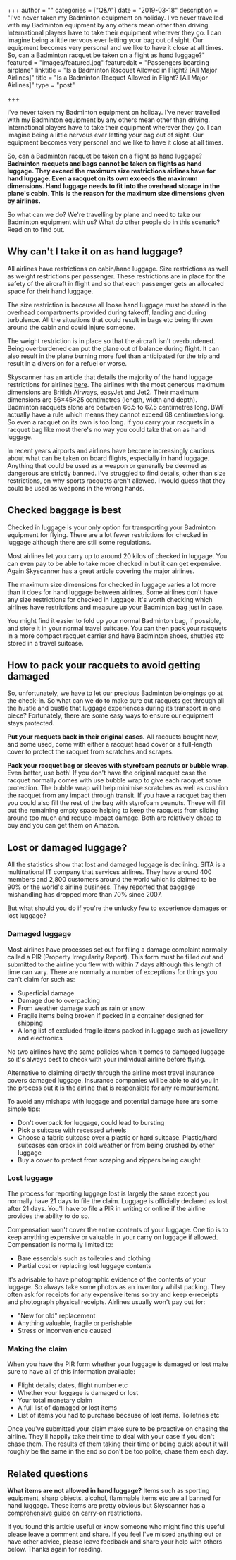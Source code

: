 +++
author = ""
categories = ["Q&A"]
date = "2019-03-18"
description = "I've never taken my Badminton equipment on holiday. I've never travelled with my Badminton equipment by any others mean other than driving. International players have to take their equipment wherever they go. I can imagine being a little nervous ever letting your bag out of sight. Our equipment becomes very personal and we like to have it close at all times. So, can a Badminton racquet be taken on a flight as hand luggage?"
featured = "images/featured.jpg"
featuredalt = "Passengers boarding airplane"
linktitle = "Is a Badminton Racquet Allowed in Flight? [All Major Airlines]"
title = "Is a Badminton Racquet Allowed in Flight? [All Major Airlines]"
type = "post"

+++

I've never taken my Badminton equipment on holiday. I've never travelled with my Badminton equipment by any others mean other than driving. International players have to take their equipment wherever they go. I can imagine being a little nervous ever letting your bag out of sight. Our equipment becomes very personal and we like to have it close at all times.

So, can a Badminton racquet be taken on a flight as hand luggage? **Badminton racquets and bags cannot be taken on flights as hand luggage. They exceed the maximum size restrictions airlines have for hand luggage. Even a racquet on its own exceeds the maximum dimensions. Hand luggage needs to fit into the overhead storage in the plane's cabin. This is the reason for the maximum size dimensions given by airlines.**

So what can we do? We're travelling by plane and need to take our Badminton equipment with us? What do other people do in this scenario? Read on to find out.

## Why can't I take it on as hand luggage?

All airlines have restrictions on cabin/hand luggage. Size restrictions as well as weight restrictions per passenger. These restrictions are in place for the safety of the aircraft in flight and so that each passenger gets an allocated space for their hand luggage.

The size restriction is because all loose hand luggage must be stored in the overhead compartments provided during takeoff, landing and during turbulence. All the situations that could result in bags etc being thrown around the cabin and could injure someone.

The weight restriction is in place so that the aircraft isn't overburdened. Being overburdened can put the plane out of balance during flight. It can also result in the plane burning more fuel than anticipated for the trip and result in a diversion for a refuel or worse.

Skyscanner has an article that details the majority of the hand luggage restrictions for airlines [here](https://www.skyscanner.net/news/cabin-luggage-guide-hand-baggage-sizes-and-weight-restrictions). The airlines with the most generous maximum dimensions are British Airways, easyJet and Jet2. Their maximum dimensions are 56×45×25 centimetres (length, width and depth). Badminton racquets alone are between 66.5 to 67.5 centimetres long. BWF actually have a rule which means they cannot exceed 68 centimetres long. So even a racquet on its own is too long. If you carry your racquets in a racquet bag like most there's no way you could take that on as hand luggage.

In recent years airports and airlines have become increasingly cautious about what can be taken on board flights, especially in hand luggage. Anything that could be used as a weapon or generally be deemed as dangerous are strictly banned. I've struggled to find details, other than size restrictions, on why sports racquets aren't allowed. I would guess that they could be used as weapons in the wrong hands.

## Checked baggage is best

Checked in luggage is your only option for transporting your Badminton equipment for flying. There are a lot fewer restrictions for checked in luggage although there are still some regulations.

Most airlines let you carry up to around 20 kilos of checked in luggage. You can even pay to be able to take more checked in but it can get expensive. Again Skyscanner has a great article covering the major airlines.

The maximum size dimensions for checked in luggage varies a lot more than it does for hand luggage between airlines. Some airlines don't have any size restrictions for checked in luggage. It's worth checking which airlines have restrictions and measure up your Badminton bag just in case.

You might find it easier to fold up your normal Badminton bag, if possible, and store it in your normal travel suitcase. You can then pack your racquets in a more compact racquet carrier and have Badminton shoes, shuttles etc stored in a travel suitcase.

## How to pack your racquets to avoid getting damaged

So, unfortunately, we have to let our precious Badminton belongings go at the check-in. So what can we do to make sure out racquets get through all the hustle and bustle that luggage experiences during its transport in one piece? Fortunately, there are some easy ways to ensure our equipment stays protected.

**Put your racquets back in their original cases.** All racquets bought new, and some used, come with either a racquet head cover or a full-length cover to protect the racquet from scratches and scrapes.

**Pack your racquet bag or sleeves with styrofoam peanuts or bubble wrap.** Even better, use both! If you don't have the original racquet case the racquet normally comes with use bubble wrap to give each racquet some protection. The bubble wrap will help minimise scratches as well as cushion the racquet from any impact through transit. If you have a racquet bag then you could also fill the rest of the bag with styrofoam peanuts. These will fill out the remaining empty space helping to keep the racquets from sliding around too much and reduce impact damage. Both are relatively cheap to buy and you can get them on Amazon.

## Lost or damaged luggage?

All the statistics show that lost and damaged luggage is declining. SITA is a multinational IT company that services airlines. They have around 400 members and 2,800 customers around the world which is claimed to be 90% or the world's airline business. [They reported](https://www.sita.aero/resources/type/surveys-reports/baggage-report-2018) that baggage mishandling has dropped more than 70% since 2007.

But what should you do if you're the unlucky few to experience damages or lost luggage?

### Damaged luggage

Most airlines have processes set out for filing a damage complaint normally called a PIR (Property Irregularity Report). This form must be filled out and submitted to the airline you flew with within 7 days although this length of time can vary. There are normally a number of exceptions for things you can't claim for such as:

*   Superficial damage
*   Damage due to overpacking
*   From weather damage such as rain or snow
*   Fragile items being broken if packed in a container designed for shipping
*   A long list of excluded fragile items packed in luggage such as jewellery and electronics

No two airlines have the same policies when it comes to damaged luggage so it's always best to check with your individual airline before flying.

Alternative to claiming directly through the airline most travel insurance covers damaged luggage. Insurance companies will be able to aid you in the process but it is the airline that is responsible for any reimbursement.

To avoid any mishaps with luggage and potential damage here are some simple tips:

*   Don't overpack for luggage, could lead to bursting
*   Pick a suitcase with recessed wheels
*   Choose a fabric suitcase over a plastic or hard suitcase. Plastic/hard suitcases can crack in cold weather or from being crushed by other luggage
*   Buy a cover to protect from scraping and zippers being caught

### Lost luggage

The process for reporting luggage lost is largely the same except you normally have 21 days to file the claim. Luggage is officially declared as lost after 21 days. You'll have to file a PIR in writing or online if the airline provides the ability to do so.

Compensation won't cover the entire contents of your luggage. One tip is to keep anything expensive or valuable in your carry on luggage if allowed. Compensation is normally limited to:

*   Bare essentials such as toiletries and clothing
*   Partial cost or replacing lost luggage contents

It's advisable to have photographic evidence of the contents of your luggage. So always take some photos as an inventory whilst packing. They often ask for receipts for any expensive items so try and keep e-receipts and photograph physical receipts. Airlines usually won't pay out for:

*   "New for old" replacement
*   Anything valuable, fragile or perishable
*   Stress or inconvenience caused

### Making the claim

When you have the PIR form whether your luggage is damaged or lost make sure to have all of this information available:

*   Flight details; dates, flight number etc
*   Whether your luggage is damaged or lost
*   Your total monetary claim
*   A full list of damaged or lost items
*   List of items you had to purchase because of lost items. Toiletries etc

Once you've submitted your claim make sure to be proactive on chasing the airline. They'll happily take their time to deal with your case if you don't chase them. The results of them taking their time or being quick about it will roughly be the same in the end so don't be too polite, chase them each day.

## Related questions

**What items are not allowed in hand luggage?** Items such as sporting equipment, sharp objects, alcohol, flammable items etc are all banned for hand luggage. These items are pretty obvious but Skyscanner has a [comprehensive guide](https://www.skyscanner.net/news/flights/airline-carry-on-restrictions-and-prohibited-items-on-board) on carry-on restrictions.

If you found this article useful or know someone who might find this useful please leave a comment and share. If you feel I've missed anything out or have other advice, please leave feedback and share your help with others below. Thanks again for reading.
